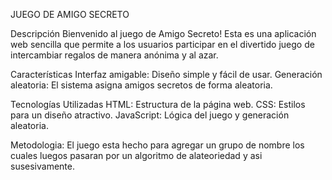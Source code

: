 JUEGO DE AMIGO SECRETO

Descripción
Bienvenido al juego de Amigo Secreto! Esta es una aplicación web sencilla que permite a los usuarios participar en el divertido juego de intercambiar regalos de manera anónima y al azar.

Características
Interfaz amigable: Diseño simple y fácil de usar.
Generación aleatoria: El sistema asigna amigos secretos de forma aleatoria.

Tecnologías Utilizadas
HTML: Estructura de la página web.
CSS: Estilos para un diseño atractivo.
JavaScript: Lógica del juego y generación aleatoria.

Metodologia: El juego esta hecho para agregar un grupo de nombre los cuales luegos pasaran por un algoritmo de alateoriedad y asi susesivamente.
